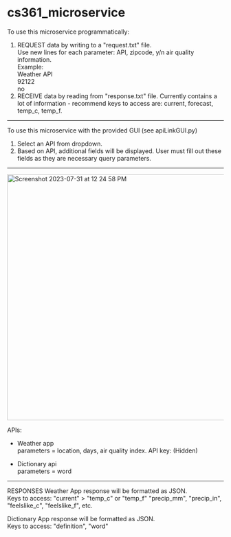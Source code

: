 # cs361_microservice
To use this microservice programmatically:
1. REQUEST data by writing to a "request.txt" file.<br>
  Use new lines for each parameter: API, zipcode, y/n air quality information.<br>
  Example:<br>
    Weather API<br>
    92122<br>
    no
2. RECEIVE data by reading from "response.txt" file.
  Currently contains a lot of information - recommend keys to access are:
    current, forecast, temp_c, temp_f.

------------------------------------------------------

To use this microservice with the provided GUI (see apiLinkGUI.py)
1. Select an API from dropdown.
2. Based on API, additional fields will be displayed. User must fill out these fields 
as they are necessary query parameters.

------------------------------------------------------
<img width="573" alt="Screenshot 2023-07-31 at 12 24 58 PM" src="https://github.com/wleejess/cs361_microservice/assets/29618012/8d93d704-3a1e-4ecc-b518-80339be00c08">


APIs:
- Weather app <br>
parameters = location, days, air quality index.
API key: (Hidden)

- Dictionary api <br>
parameters = word

-----------------------------------------------------
RESPONSES
Weather App response will be formatted as JSON.<br>
Keys to access: "current" > "temp_c" or "temp_f"
  "precip_mm", "precip_in", "feelslike_c", "feelslike_f", etc.

Dictionary App response will be formatted as JSON.<br>
Keys to access: "definition", "word"

